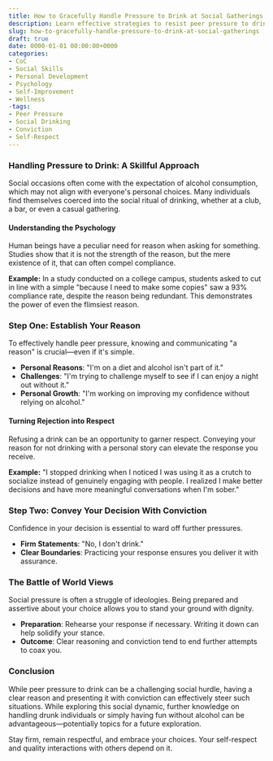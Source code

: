 ```yaml
---
title: How to Gracefully Handle Pressure to Drink at Social Gatherings
description: Learn effective strategies to resist peer pressure to drink alcohol without compromising your social life.
slug: how-to-gracefully-handle-pressure-to-drink-at-social-gatherings
draft: true
date: 0000-01-01 00:00:00+0000
categories:
- CoC
- Social Skills
- Personal Development
- Psychology
- Self-Improvement
- Wellness
-tags:
- Peer Pressure
- Social Drinking
- Conviction
- Self-Respect
---
```


### Handling Pressure to Drink: A Skillful Approach

Social occasions often come with the expectation of alcohol consumption, which may not align with everyone's personal choices. Many individuals find themselves coerced into the social ritual of drinking, whether at a club, a bar, or even a casual gathering.

#### Understanding the Psychology

Human beings have a peculiar need for reason when asking for something. Studies show that it is not the strength of the reason, but the mere existence of it, that can often compel compliance.

**Example:** In a study conducted on a college campus, students asked to cut in line with a simple "because I need to make some copies" saw a 93% compliance rate, despite the reason being redundant. This demonstrates the power of even the flimsiest reason.

### Step One: Establish Your Reason

To effectively handle peer pressure, knowing and communicating "a reason" is crucial—even if it's simple.

- **Personal Reasons**: "I'm on a diet and alcohol isn't part of it."
- **Challenges**: "I'm trying to challenge myself to see if I can enjoy a night out without it."
- **Personal Growth**: "I'm working on improving my confidence without relying on alcohol."

#### Turning Rejection into Respect

Refusing a drink can be an opportunity to garner respect. Conveying your reason for not drinking with a personal story can elevate the response you receive.

**Example:** "I stopped drinking when I noticed I was using it as a crutch to socialize instead of genuinely engaging with people. I realized I make better decisions and have more meaningful conversations when I'm sober."

### Step Two: Convey Your Decision With Conviction

Confidence in your decision is essential to ward off further pressures.

- **Firm Statements**: "No, I don't drink."
- **Clear Boundaries**: Practicing your response ensures you deliver it with assurance.

### The Battle of World Views

Social pressure is often a struggle of ideologies. Being prepared and assertive about your choice allows you to stand your ground with dignity.

- **Preparation**: Rehearse your response if necessary. Writing it down can help solidify your stance.
- **Outcome**: Clear reasoning and conviction tend to end further attempts to coax you.

### Conclusion

While peer pressure to drink can be a challenging social hurdle, having a clear reason and presenting it with conviction can effectively steer such situations. While exploring this social dynamic, further knowledge on handling drunk individuals or simply having fun without alcohol can be advantageous—potentially topics for a future exploration.

Stay firm, remain respectful, and embrace your choices. Your self-respect and quality interactions with others depend on it.
